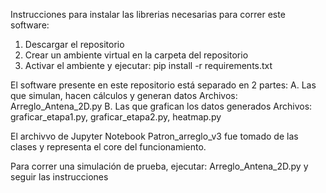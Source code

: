 Instrucciones para instalar las librerias necesarias para correr este software:

1. Descargar el repositorio
2. Crear un ambiente virtual en la carpeta del repositorio
3. Activar el ambiente y ejecutar:
    pip install -r requirements.txt

El software presente en este repositorio está separado en 2 partes:
    A. Las que simulan, hacen cálculos y generan datos
        Archivos: Arreglo_Antena_2D.py
    B. Las que grafican los datos generados
        Archivos: graficar_etapa1.py, graficar_etapa2.py, heatmap.py

El archivvo de Jupyter Notebook Patron_arreglo_v3 fue tomado de las clases
y representa el core del funcionamiento.

Para correr una simulación de prueba, ejecutar:
    Arreglo_Antena_2D.py
y seguir las instrucciones

